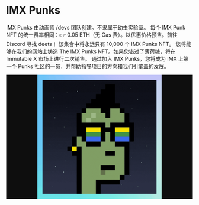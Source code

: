 # IMX Punks

IMX Punks 由动画师 /devs 团队创建。不隶属于幼虫实验室。
每个 IMX Punk NFT 的统一费率相同：👉 0.05 ETH（无 Gas 费）。以优惠价格预售。前往 Discord 寻找 deets！
该集合中将永远只有 10,000 个 IMX Punks NFT。
您将能够在我们的网站上铸造 The IMX Punks NFT。如果您错过了薄荷糖，将在 Immutable X 市场上进行二次销售。
通过加入 IMX Punks，您将成为 IMX 上第一个 Punks 社区的一员，并帮助指导项目的方向和我们引擎盖的发展。

![imxpunks-dapp-collectibles-immutablex-image1_c69a5ba610f882bc1d59193a6187c457](imxpunks-dapp-collectibles-immutablex-image1_c69a5ba610f882bc1d59193a6187c457.png)

